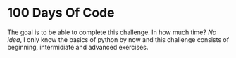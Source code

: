 # **100 Days Of Code**
The goal is to be able to complete this challenge. In how much time? _No idea_, I only know the basics of python by now and this challenge consists of beginning, intermidiate and advanced exercises. 
